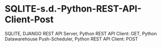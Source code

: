 # SQLITE-s.d.-Python-REST-API-Client-Post
SQLITE, DJANGO REST API Server, Python REST API Client: GET, Python Datawarehouse Push-Scheduler, Python REST API Client: POST
